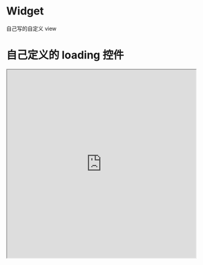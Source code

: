 # Widget
自己写的自定义 view

# 自己定义的 loading 控件
<iframe height=500 width=500 src="https://github.com/wuyalun198612/Widget/blob/master/picture/loading%E5%AE%89%E5%8D%93.gif">

# 自己定义的声音播放的控件

# 自己定义的可根据自己业务日程安排显示的日历控件

![日历控件](https://github.com/wuyalun198612/Widget/blob/master/picture/calender.png "日历控件")
